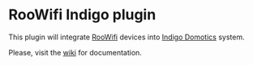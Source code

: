 # RooWifi Indigo plugin

This plugin will integrate [RooWifi](<http://www.roowifi.com/>) devices into [Indigo Domotics](<http://www.indigodomo.com/>) system.

Please, visit the [wiki](<https://github.com/tenallero/Indigo-RooWifi/wiki>) for documentation.


